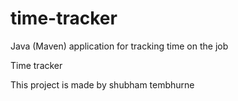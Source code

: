 # time-tracker
Java (Maven) application for tracking time on the job

Time tracker

This project is made by shubham tembhurne

